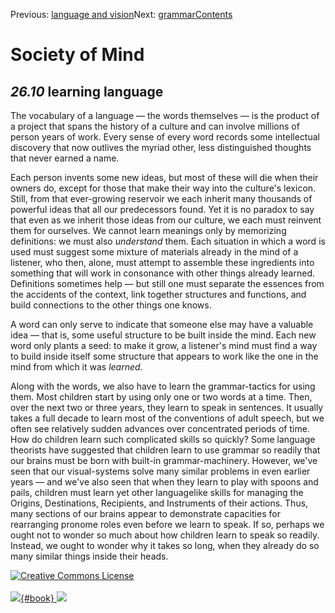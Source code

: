 <div class="chapnav">

<span class="prev">Previous: [language and
vision](./som-26.9.html)</span><span class="next">Next:
[grammar](./som-26.11.html)</span><span
class="contents">[Contents](index.html)</span>
<div class="titlebar">

Society of Mind
===============

</div>

</div>

*26.10* learning language
-------------------------

The vocabulary of a language — the words themselves — is the product of
a project that spans the history of a culture and can involve millions
of person years of work. Every sense of every word records some
intellectual discovery that now outlives the myriad other, less
distinguished thoughts that never earned a name.

Each person invents some new ideas, but most of these will die when
their owners do, except for those that make their way into the culture's
lexicon. Still, from that ever-growing reservoir we each inherit many
thousands of powerful ideas that all our predecessors found. Yet it is
no paradox to say that even as we inherit those ideas from our culture,
we each must reinvent them for ourselves. We cannot learn meanings only
by memorizing definitions: we must also *understand* them. Each
situation in which a word is used must suggest some mixture of materials
already in the mind of a listener, who then, alone, must attempt to
assemble these ingredients into something that will work in consonance
with other things already learned. Definitions sometimes help — but
still one must separate the essences from the accidents of the context,
link together structures and functions, and build connections to the
other things one knows.

A word can only serve to indicate that someone else may have a valuable
idea — that is, some useful structure to be built inside the mind. Each
new word only plants a seed: to make it grow, a listener's mind must
find a way to build inside itself some structure that appears to work
like the one in the mind from which it was *learned.*

Along with the words, we also have to learn the grammar-tactics for
using them. Most children start by using only one or two words at a
time. Then, over the next two or three years, they learn to speak in
sentences. It usually takes a full decade to learn most of the
conventions of adult speech, but we often see relatively sudden advances
over concentrated periods of time. How do children learn such
complicated skills so quickly? Some language theorists have suggested
that children learn to use grammar so readily that our brains must be
born with built-in grammar-machinery. However, we've seen that our
visual-systems solve many similar problems in even earlier years — and
we've also seen that when they learn to play with spoons and pails,
children must learn yet other languagelike skills for managing the
Origins, Destinations, Recipients, and Instruments of their actions.
Thus, many sections of our brains appear to demonstrate capacities for
rearranging pronome roles even before we learn to speak. If so, perhaps
we ought not to wonder so much about how children learn to speak so
readily. Instead, we ought to wonder why it takes so long, when they
already do so many similar things inside their heads.

<div class="footer">

[![Creative Commons
License](http://i.creativecommons.org/l/by-nc-sa/3.0/80x15.png)](http://creativecommons.org/licenses/by-nc-sa/3.0/deed.en_US)\
\
[![](./images/som_book.jpeg){#book}
![](./images/a_logo_17.gif)](http://www.amazon.com/gp/product/0671657135?ie=UTF8&camp=1789&creativeASIN=0671657135&linkCode=xm2&tag=marvinminsky)

</div>
